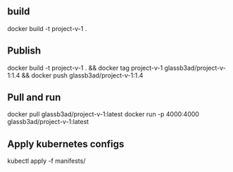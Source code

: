 ## build

docker build -t project-v-1 .

## Publish

docker build -t project-v-1 . &&
docker tag project-v-1 glassb3ad/project-v-1:1.4 &&
docker push glassb3ad/project-v-1:1.4

## Pull and run

docker pull glassb3ad/project-v-1:latest
docker run -p 4000:4000 glassb3ad/project-v-1:latest

## Apply kubernetes configs

kubectl apply -f manifests/
